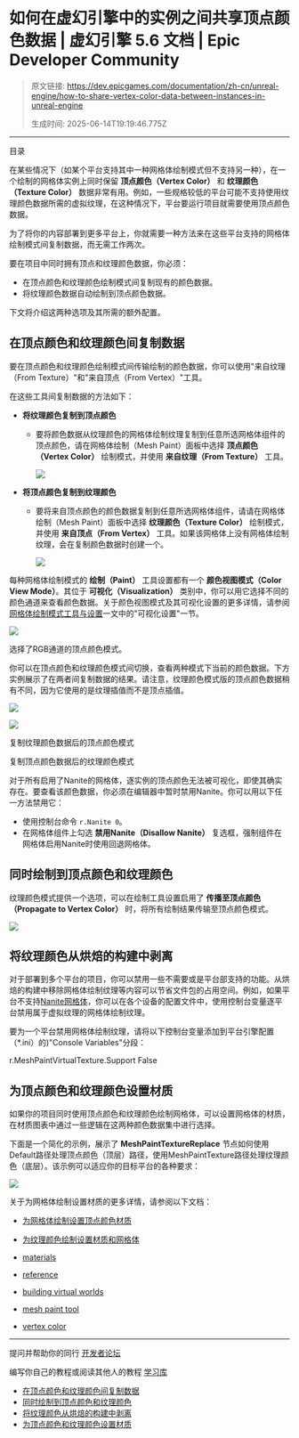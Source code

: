 # 如何在虚幻引擎中的实例之间共享顶点颜色数据 | 虚幻引擎 5.6 文档 | Epic Developer Community

> 原文链接: https://dev.epicgames.com/documentation/zh-cn/unreal-engine/how-to-share-vertex-color-data-between-instances-in-unreal-engine
> 
> 生成时间: 2025-06-14T19:19:46.775Z

---

目录

在某些情况下（如某个平台支持其中一种网格体绘制模式但不支持另一种），在一个绘制的网格体实例上同时保留 **顶点颜色（Vertex Color）** 和 **纹理颜色（Texture Color）** 数据非常有用。例如，一些规格较低的平台可能不支持使用纹理颜色数据所需的虚拟纹理，在这种情况下，平台要运行项目就需要使用顶点颜色数据。

为了将你的内容部署到更多平台上，你就需要一种方法来在这些平台支持的网格体绘制模式间复制数据，而无需工作两次。

要在项目中同时拥有顶点和纹理颜色数据，你必须：

-   在顶点颜色和纹理颜色绘制模式间复制现有的颜色数据。
-   将纹理颜色数据自动绘制到顶点颜色数据。

下文将介绍这两种选项及其所需的额外配置。

## 在顶点颜色和纹理颜色间复制数据

要在顶点颜色和纹理颜色绘制模式间传输绘制的颜色数据，你可以使用"来自纹理（From Texture）"和"来自顶点（From Vertex）"工具。

在这些工具间复制数据的方法如下：

-   **将纹理颜色复制到顶点颜色**
    -   要将颜色数据从纹理颜色的网格体绘制纹理复制到任意所选网格体组件的顶点颜色，请在网格体绘制（Mesh Paint）面板中选择 **顶点颜色（Vertex Color）** 绘制模式，并使用 **来自纹理（From Texture）** 工具。
        
        ![](https://d1iv7db44yhgxn.cloudfront.net/documentation/images/631ff824-d0e5-4bcf-b3de-559c713030ba/mp-sharing-fromtexture.png)
-   **将顶点颜色复制到纹理颜色**
    -   要将来自顶点颜色的颜色数据复制到任意所选网格体组件，请请在网格体绘制（Mesh Paint）面板中选择 **纹理颜色（Texture Color）** 绘制模式，并使用 **来自顶点（From Vertex）** 工具。如果该网格体上没有网格体绘制纹理，会在复制颜色数据时创建一个。
        
        ![](https://d1iv7db44yhgxn.cloudfront.net/documentation/images/ef80286f-371b-4792-9b71-d8a2af76fe40/mp-sharing-fromvertex.png)

每种网格体绘制模式的 **绘制（Paint）** 工具设置都有一个 **颜色视图模式（Color View Mode）**。其位于 **可视化（Visualization）** 类别中，你可以用它选择不同的颜色通道来查看颜色数据。关于颜色视图模式及其可视化设置的更多详情，请参阅[网格体绘制模式工具与设置](/documentation/zh-cn/unreal-engine/mesh-paint-tool-reference-in-unreal-engine)一文中的"可视化设置"一节。

![](https://d1iv7db44yhgxn.cloudfront.net/documentation/images/625e2e0c-f55f-41fa-b001-7ee33a481524/mp-sharing-colorviewmode.png)

选择了RGB通道的顶点颜色模式。

你可以在顶点颜色和纹理颜色模式间切换，查看两种模式下当前的颜色数据。下方实例展示了在两者间复制数据的结果。请注意，纹理颜色模式版的顶点颜色数据稍有不同，因为它使用的是纹理插值而不是顶点插值。

![](https://d1iv7db44yhgxn.cloudfront.net/documentation/images/af857c52-9295-4a72-8591-c8211aa0b95b/mp-sharing-copiedtexturecolordata.png)

![](https://d1iv7db44yhgxn.cloudfront.net/documentation/images/64aaf81e-4bd5-4b91-9d4d-72bf5863e7d0/mp-sharing-copiedvertexcolordata.png)

复制纹理颜色数据后的顶点颜色模式

复制顶点颜色数据后的纹理颜色模式

对于所有启用了Nanite的网格体，逐实例的顶点颜色无法被可视化，即使其确实存在。要查看该颜色数据，你必须在编辑器中暂时禁用Nanite。你可以用以下任一方法禁用它：

-   使用控制台命令 `r.Nanite 0`。
-   在网格体组件上勾选 **禁用Nanite（Disallow Nanite）** 复选框，强制组件在网格体启用Nanite时使用回退网格体。

## 同时绘制到顶点颜色和纹理颜色

纹理颜色模式提供一个选项，可以在绘制工具设置启用了 **传播至顶点颜色（Propagate to Vertex Color）** 时，将所有绘制结果传输至顶点颜色模式。

![](https://d1iv7db44yhgxn.cloudfront.net/documentation/images/784e506c-de85-4950-b3fd-e4567cbe0cf9/mp-sharing-propagatesetting.png)

## 将纹理颜色从烘焙的构建中剥离

对于部署到多个平台的项目，你可以禁用一些不需要或是平台部支持的功能。从烘焙的构建中移除网格体绘制纹理等内容可以节省文件包的占用空间。例如，如果平台不支持[Nanite网格体](/documentation/zh-cn/unreal-engine/nanite-virtualized-geometry-in-unreal-engine)，你可以在各个设备的配置文件中，使用控制台变量逐平台禁用属于虚拟纹理的网格体绘制纹理。

要为一个平台禁用网格体绘制纹理，请将以下控制台变量添加到平台引擎配置（\*.ini）的)"Console Variables"分段：

r.MeshPaintVirtualTexture.Support False

## 为顶点颜色和纹理颜色设置材质

如果你的项目同时使用顶点颜色和纹理颜色绘制网格体，可以设置网格体的材质，在材质图表中通过一些逻辑在这两种颜色数据集中进行选择。

下面是一个简化的示例，展示了 **MeshPaintTextureReplace** 节点如何使用Default路径处理顶点颜色（顶层）路径，使用MeshPaintTexture路径处理纹理颜色（底层）。该示例可以适应你的目标平台的各种要求：

![](https://d1iv7db44yhgxn.cloudfront.net/documentation/images/33e046a2-ef39-4411-a946-313dcdb277d6/mp-sharing-meshpainttexturereplacenode.png)

关于为网格体绘制设置材质的更多详情，请参阅以下文档：

-   [为网格体绘制设置顶点颜色材质](/documentation/zh-cn/unreal-engine/setting-up-a-vertex-color-material-for-mesh-painting-in-unreal-engine)
-   [为纹理颜色绘制设置材质和网格体](/documentation/zh-cn/unreal-engine/setting-up-a-material-and-mesh-for-texture-color-painting-in-unreal-engine)

-   [materials](https://dev.epicgames.com/community/search?query=materials)
-   [reference](https://dev.epicgames.com/community/search?query=reference)
-   [building virtual worlds](https://dev.epicgames.com/community/search?query=building%20virtual%20worlds)
-   [mesh paint tool](https://dev.epicgames.com/community/search?query=mesh%20paint%20tool)
-   [vertex color](https://dev.epicgames.com/community/search?query=vertex%20color)

* * *

提问并帮助你的同行 [开发者论坛](https://forums.unrealengine.com/categories?tag=unreal-engine)

编写你自己的教程或阅读其他人的教程 [学习库](https://dev.epicgames.com/community/unreal-engine/learning)

-   [在顶点颜色和纹理颜色间复制数据](/documentation/zh-cn/unreal-engine/how-to-share-vertex-color-data-between-instances-in-unreal-engine#%E5%9C%A8%E9%A1%B6%E7%82%B9%E9%A2%9C%E8%89%B2%E5%92%8C%E7%BA%B9%E7%90%86%E9%A2%9C%E8%89%B2%E9%97%B4%E5%A4%8D%E5%88%B6%E6%95%B0%E6%8D%AE)
-   [同时绘制到顶点颜色和纹理颜色](/documentation/zh-cn/unreal-engine/how-to-share-vertex-color-data-between-instances-in-unreal-engine#%E5%90%8C%E6%97%B6%E7%BB%98%E5%88%B6%E5%88%B0%E9%A1%B6%E7%82%B9%E9%A2%9C%E8%89%B2%E5%92%8C%E7%BA%B9%E7%90%86%E9%A2%9C%E8%89%B2)
-   [将纹理颜色从烘焙的构建中剥离](/documentation/zh-cn/unreal-engine/how-to-share-vertex-color-data-between-instances-in-unreal-engine#%E5%B0%86%E7%BA%B9%E7%90%86%E9%A2%9C%E8%89%B2%E4%BB%8E%E7%83%98%E7%84%99%E7%9A%84%E6%9E%84%E5%BB%BA%E4%B8%AD%E5%89%A5%E7%A6%BB)
-   [为顶点颜色和纹理颜色设置材质](/documentation/zh-cn/unreal-engine/how-to-share-vertex-color-data-between-instances-in-unreal-engine#%E4%B8%BA%E9%A1%B6%E7%82%B9%E9%A2%9C%E8%89%B2%E5%92%8C%E7%BA%B9%E7%90%86%E9%A2%9C%E8%89%B2%E8%AE%BE%E7%BD%AE%E6%9D%90%E8%B4%A8)